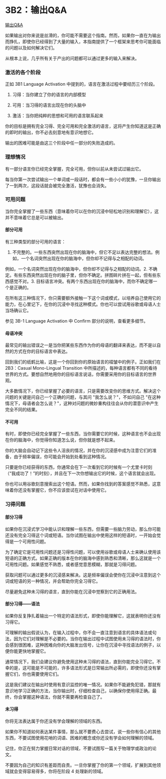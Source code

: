 # 3B2：输出Q&A

[输出Q&A](https://refold.la/roadmap/stage-3/b/output-troubleshooting)

如果输出对你来说是丝滑的，你可能不需要这个指南。然而，如果你一直在为输出而挣扎，即使你已经得到了大量的输入，本指南提供了一个框架来思考你可能面临的问题以及如何解决它们。

从根本上说，几乎所有关于产出的问题都可以通过更多的输入来解决。

### 激活的各个阶段

正如 3B1 Language Activation 中提到的，语言在激活过程中要经历三个阶段。

1. 习得：当你建立了你的语言的内部模型

2. 可用：当习得的语言出现在你的头脑中

3. 激活：当你把纯粹的思想和可用的语言联系起来

你的目标是拥有完全习得、完全可用和完全激活的语言，这将产生你知道这是正确的即时的输出，你不必去刻意地有意识地想它。

输出的困难可能是由这三个阶段中任一部分的失败造成的。

### 理想情况

有一部分语言你已经完全掌握，完全可用，但你以前从未尝试过输出它。

每当你第一次尝试输出一个单词或一段话时，都会有一些小小的犹豫，一旦你输出了一到两次，这段话就会被完全激活，犹豫也会消失。

### 可用问题

当你完全掌握了一些东西（意味着你可以在你的沉浸中轻松地识别和理解它），这并不意味着它总是可以被输出。

#### 部分可用

有三种类型的部分可用的语言：

1. 不完整的。一些东西突然出现在你的脑海中，但它不足以表达完整的想法。例如，一个名词突然出现在你的脑海中，但你却不记得与之相配的动词。

例如，一个名词突然出现在你的脑海中，但你却不记得与之相配的动词。2. 不确定。有些东西突然出现在你的脑子里，但你不确定。拼图碎片拼在一起，但有些东西感觉不对。3. 目标语言冲突。有两个东西出现在你的脑海中，而你不确定哪一个是正确的。

在所有这三种情况下，你只需要额外接触一下这个词或模式，以培养自己使用它的能力，在心里记下，在你的沉浸中寻找这种模式。你也可以尝试用谷歌或母语人士当场确认它。

参见 3B-1 Language Activation 中 Confirm 部分的说明，查看更多细节。

#### 母语冲突

最常见的输出错误之一是当你把某些东西作为你的母语的翻译来表达，而不是以自然的方式在你的目标语言中表达。

回到我们的纸鹤比喻，这是一个你回到你的原始语言的褶皱中的例子。正如我们在 2B3：Casual Mono-Lingual Transition 中所描述的，每种语言都有不同的看待世界的方式。要想自然地用你的目标语言说话，你需要采用你的目标语言的世界观。

大多数情况下，你已经掌握了必要的语言，只是需要改变你的思维方式。解决这个问题的关键是问自己一个正确的问题，与其问 "我怎么说？"，不如问自己 "在这种情况下，母语者会怎么说？"，这种对问题的微妙重构往往会从你的潜意识中产生完全不同的结果。

#### 不可用

有时，即使你已经完全掌握了一些东西，当你需要它的时候，这种语言也不会出现在你的脑海中，你觉得你知道怎么说，但你就是想不起来。

你的大脑会自动记下这些令人沮丧的情况，并在你的沉浸感中成为注意它们的准备，由于频率偏误，你可能会开始到处看到这种情况。

只要是你已经获得的东西，你通常会在下一次看到它的时候有一个尤里卡时刻（“我成功了！”的时刻），并且在下一次你想输出它的时候，这个语言就会出现。

你也可以用谷歌刻意搜索出这个短语。然而，如果你找到的答案感觉不熟悉，这意味着你还没有掌握它，你不应该尝试在对话中使用它。

### 习得问题

#### 部分习得

如果你在沉浸式学习中能认识和理解一些东西，但需要一些脑力劳动，那么你可能还没有完全习得这个词或短语。当你试图在输出中使用这样的短语时，一开始会觉得是一个可用性问题。

为了确定它是可用性问题还是习得性问题，可以使用谷歌或母语人士来确认使用该短语的正确方式。如果正确的版本在你的脑海中感到熟悉和清晰，那么这就是一个可用性问题。如果感觉不熟悉，或者感觉意思模糊，那就是习得问题。

获取问题可以通过更多的沉浸感来解决。这是频率偏误会使你在沉浸中注意到这个词或短语的另一种情况，并会帮助你完全习得它。

尽量避免这种未习得的语言，直到你能在沉浸中觉察到它的正确用法。

#### 部分习得——语法

如果你反复挣扎着输出一个特定的语法形式，即使你能理解它，这就表明你还没有习得它。

可理解的输出假说认为，在输入过程中，你不会一直注意到语言的具体语法或句法，因为它们对理解是不必要的。当你在输出过程中试图使用未习得的语法时，你会感到很困难，这种困难向你的大脑发出信号，让你在沉浸中寻找语法的例子，以便你能更快地掌握它。

通常情况下，我们会建议你避免使用这种未习得的语法，直到你能完全习得它。不幸的是，这可能是不可能的，许多语法形式是日常输出所必需的，即使你还没有掌握它们，你也需要使用它们。

这是我们建议在输出时使用有意识监控的唯一情况。如果你不能避免犯错，那就有意识地学习正确的方法，当你输出时，仔细检查自己，以确保你使用得正确。最终，你会掌握这种语法，你就不需要再检查自己了。

#### 未习得

你将无法表达属于你还没有学会理解的领域的东西。

如果你不知道如何表达某件事情，那么就不要费心去尝试，说一些你有信心的其他东西，不要试图使用花哨的词语、困难的概念或你还没有学会如何理解的领域。

记住，你正在努力掌握日常对话的领域，不要试图写一篇关于物理学或政治的论文。

不要因为自己的知识有差距而自责。一旦你掌握了你的第一个领域，扩展到其他领域就会变得容易得多，你将在阶段 4 处理新的领域。